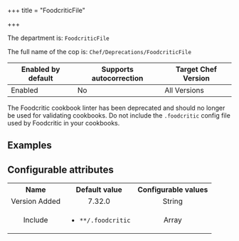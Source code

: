 +++
title = "FoodcriticFile"

+++

<!-- This content is automatically generated. See https://github.com/chef/chef-web-docs/blob/main/generated/README.md -->

The department is: `FoodcriticFile`

The full name of the cop is: `Chef/Deprecations/FoodcriticFile`

| Enabled by default | Supports autocorrection | Target Chef Version |
| --- | --- | --- |
| Enabled | No | All Versions |

The Foodcritic cookbook linter has been deprecated and should no longer be used for validating cookbooks. Do not include the `.foodcritic` config file used by Foodcritic in your cookbooks.

## Examples

<nil>

## Configurable attributes

<table>
<tbody><tr>
<th>Name</th>
<th>Default value</th>
<th>Configurable values</th>
</tr>
<tr>
<td style="text-align:center">Version Added</td>
<td style="text-align:center">7.32.0</td>
<td style="text-align:center">String</td>
</tr>
<tr><td style="text-align:center">Include</td>
<td style="text-align:center"><ul>
<li><code>**/.foodcritic</code></li>
</ul>
</td>
<td style="text-align:center">Array</td>
</tr></tbody></table>
